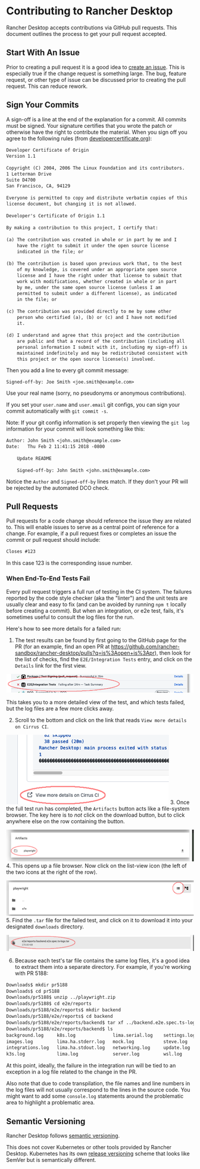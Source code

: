 # Contributing to Rancher Desktop

Rancher Desktop accepts contributions via GitHub pull requests.
This document outlines the process to get your pull request accepted.

## Start With An Issue

Prior to creating a pull request it is a good idea to [create an issue].
This is especially true if the change request is something large.
The bug, feature request, or other type of issue can be discussed prior to
creating the pull request. This can reduce rework.

[create an issue]: https://github.com/rancher-sandbox/rancher-desktop/issues/new

## Sign Your Commits

A sign-off is a line at the end of the explanation for a commit.
All commits must be signed. Your signature certifies that you wrote the patch
or otherwise have the right to contribute the material. When you sign off you
agree to the following rules
(from [developercertificate.org](https://developercertificate.org/)):

```
Developer Certificate of Origin
Version 1.1

Copyright (C) 2004, 2006 The Linux Foundation and its contributors.
1 Letterman Drive
Suite D4700
San Francisco, CA, 94129

Everyone is permitted to copy and distribute verbatim copies of this
license document, but changing it is not allowed.

Developer's Certificate of Origin 1.1

By making a contribution to this project, I certify that:

(a) The contribution was created in whole or in part by me and I
    have the right to submit it under the open source license
    indicated in the file; or

(b) The contribution is based upon previous work that, to the best
    of my knowledge, is covered under an appropriate open source
    license and I have the right under that license to submit that
    work with modifications, whether created in whole or in part
    by me, under the same open source license (unless I am
    permitted to submit under a different license), as indicated
    in the file; or

(c) The contribution was provided directly to me by some other
    person who certified (a), (b) or (c) and I have not modified
    it.

(d) I understand and agree that this project and the contribution
    are public and that a record of the contribution (including all
    personal information I submit with it, including my sign-off) is
    maintained indefinitely and may be redistributed consistent with
    this project or the open source license(s) involved.
```

Then you add a line to every git commit message:

    Signed-off-by: Joe Smith <joe.smith@example.com>

Use your real name (sorry, no pseudonyms or anonymous contributions).

If you set your `user.name` and `user.email` git configs, you can sign your
commit automatically with `git commit -s`.

Note: If your git config information is set properly then viewing the `git log`
information for your commit will look something like this:

```
Author: John Smith <john.smith@example.com>
Date:   Thu Feb 2 11:41:15 2018 -0800

    Update README

    Signed-off-by: John Smith <john.smith@example.com>
```

Notice the `Author` and `Signed-off-by` lines match. If they don't your PR will
be rejected by the automated DCO check.

## Pull Requests

Pull requests for a code change should reference the issue they are related to.
This will enable issues to serve as a central point of reference for a change.
For example, if a pull request fixes or completes an issue the commit or
pull request should include:

```md
Closes #123
```

In this case 123 is the corresponding issue number.

### When End-To-End Tests Fail

Every pull request triggers a full run of testing in the CI system.
The failures reported by the code style checker (aka the "linter") and the unit tests are usually
clear and easy to fix (and can be avoided by running `npm t` locally before creating a commit).
But when an integration, or e2e test, fails, it's sometimes useful to consult the log files
for the run.

Here's how to see more details for a failed run:

1. The test results can be found by first going to the GitHub page for the PR (for an example, find an open PR at https://github.com/rancher-sandbox/rancher-desktop/pulls?q=is%3Aopen+is%3Apr),
then look for the list of checks, find the `E2E/Integration Tests` entry, and click on the `Details` link for the first view.

![Failing E2E tests link](./docs/assets/images/cilogs/screenshot01.png)

This takes you to a more detailed view of the test, and which tests failed, but the log files are a few more clicks away.

2. Scroll to the bottom and click on the link that reads `View more details on Cirrus CI`.

![Link to Cirrus CI](./docs/assets/images/cilogs/screenshot02.png)
3. Once the full test run has completed, the `Artifacts` button acts like a file-system browser.
   The key here is to *not* click on the download button, but to click anywhere else on the row containing the button.

![artifacts expansion button](./docs/assets/images/cilogs/screenshot03.png)
4. This opens up a file browser. Now click on the list-view icon (the left of the two icons at the right of the row).


![list-view button](./docs/assets/images/cilogs/screenshot04.png)
5. Find the `.tar` file for the failed test, and click on it to download it into your designated `downloads` directory.


![tar-file link](./docs/assets/images/cilogs/screenshot05.png)

6. Because each test's tar file contains the same log files, it's a good idea to extract them into a separate
directory. For example, if you're working with PR 5188:

```bash
Downloads$ mkdir pr5188
Downloads$ cd pr5188
Downloads/pr5188$ unzip ../playwright.zip
Downloads/pr5188$ cd e2e/reports
Downloads/pr5188/e2e/reports$ mkdir backend
Downloads/pr5188/e2e/reports$ cd backend
Downloads/pr5188/e2e/reports/backend$ tar xf ../backend.e2e.spec.ts-logs.tar
Downloads/pr5188/e2e/reports/backend$ ls
background.log     k8s.log              lima.serial.log    settings.log
images.log         lima.ha.stderr.log   mock.log           steve.log
integrations.log   lima.ha.stdout.log   networking.log     update.log
k3s.log            lima.log             server.log         wsl.log
```

At this point, ideally,
the failure in the integration run will be tied to an exception in a log file related to the change in the PR.

Also note that due to code transpilation,
the file names and line numbers in the log files will not usually correspond to the lines in the source code.
You might want to add some `console.log` statements around the problematic area to highlight a problematic area.

## Semantic Versioning

Rancher Desktop follows [semantic versioning](https://semver.org/).

This does not cover Kubernetes or other tools provided by Rancher Desktop.
Kubernetes has its own [release versioning](https://github.com/kubernetes/community/blob/master/contributors/design-proposals/release/versioning.md#kubernetes-release-versioning)
scheme that looks like SemVer but is semantically different.
